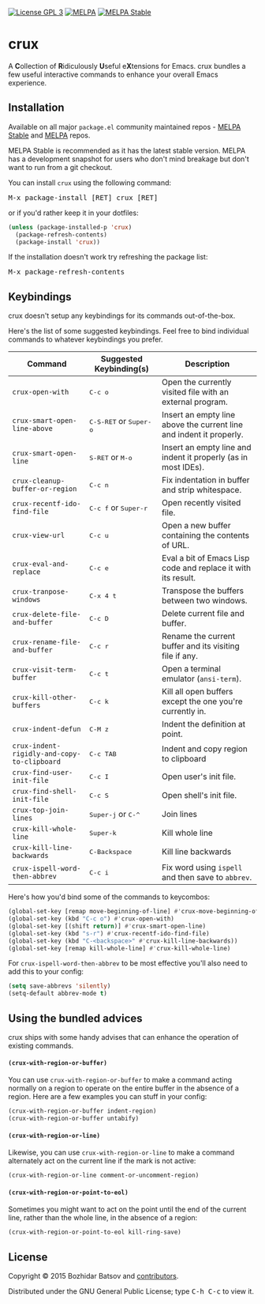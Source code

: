 [![License GPL 3][badge-license]][copying]
[![MELPA][melpa-badge]][melpa-package]
[![MELPA Stable][melpa-stable-badge]][melpa-stable-package]

# crux

A **C**ollection of **R**idiculously **U**seful e**X**tensions for Emacs.
crux bundles a few useful interactive commands to enhance your
overall Emacs experience.

## Installation

Available on all major `package.el` community maintained repos -
[MELPA Stable][] and [MELPA][] repos.

MELPA Stable is recommended as it has the latest stable version.
MELPA has a development snapshot for users who don't mind breakage but
don't want to run from a git checkout.

You can install `crux` using the following command:

<kbd>M-x package-install [RET] crux [RET]</kbd>

or if you'd rather keep it in your dotfiles:

```el
(unless (package-installed-p 'crux)
  (package-refresh-contents)
  (package-install 'crux))
```

If the installation doesn't work try refreshing the package list:

<kbd>M-x package-refresh-contents</kbd>

## Keybindings

crux doesn't setup any keybindings for its commands out-of-the-box.

Here's the list of some suggested keybindings. Feel free to bind
individual commands to whatever keybindings you prefer.

Command                                     | Suggested Keybinding(s)         | Description
--------------------------------------------|---------------------------------|------------------------
`crux-open-with`                            | <kbd>C-c o</kbd>   | Open the currently visited file with an external program.
`crux-smart-open-line-above`                | <kbd>C-S-RET</kbd> or <kbd>Super-o</kbd> | Insert an empty line above the current line and indent it properly.
`crux-smart-open-line`                      | <kbd>S-RET</kbd> or <kbd>M-o</kbd> | Insert an empty line and indent it properly (as in most IDEs).
`crux-cleanup-buffer-or-region`             | <kbd>C-c n</kbd> | Fix indentation in buffer and strip whitespace.
`crux-recentf-ido-find-file`                | <kbd>C-c f</kbd> or <kbd>Super-r</kbd> | Open recently visited file.
`crux-view-url`                             | <kbd>C-c u</kbd> | Open a new buffer containing the contents of URL.
`crux-eval-and-replace`                     | <kbd>C-c e</kbd> | Eval a bit of Emacs Lisp code and replace it with its result.
`crux-tranpose-windows`                     | <kbd>C-x 4 t</kbd> | Transpose the buffers between two windows.
`crux-delete-file-and-buffer`               | <kbd>C-c D</kbd> | Delete current file and buffer.
`crux-rename-file-and-buffer`               | <kbd>C-c r</kbd> | Rename the current buffer and its visiting file if any.
`crux-visit-term-buffer`                    | <kbd>C-c t</kbd> | Open a terminal emulator (`ansi-term`).
`crux-kill-other-buffers`                   | <kbd>C-c k</kbd> | Kill all open buffers except the one you're currently in.
`crux-indent-defun`                         | <kbd>C-M z</kbd> | Indent the definition at point.
`crux-indent-rigidly-and-copy-to-clipboard` | <kbd>C-c TAB</kbd> | Indent and copy region to clipboard
`crux-find-user-init-file`                  | <kbd>C-c I</kbd> | Open user's init file.
`crux-find-shell-init-file`                 | <kbd>C-c S</kbd> | Open shell's init file.
`crux-top-join-lines`                       | <kbd>Super-j</kbd> or <kbd>C-^</kbd> | Join lines
`crux-kill-whole-line`                      | <kbd>Super-k</kbd> | Kill whole line
`crux-kill-line-backwards`                  | <kbd>C-Backspace</kbd> | Kill line backwards
`crux-ispell-word-then-abbrev`              | <kbd>C-c i</kbd> | Fix word using `ispell` and then save to `abbrev`.

Here's how you'd bind some of the commands to keycombos:

```el
(global-set-key [remap move-beginning-of-line] #'crux-move-beginning-of-line)
(global-set-key (kbd "C-c o") #'crux-open-with)
(global-set-key [(shift return)] #'crux-smart-open-line)
(global-set-key (kbd "s-r") #'crux-recentf-ido-find-file)
(global-set-key (kbd "C-<backspace>" #'crux-kill-line-backwards))
(global-set-key [remap kill-whole-line] #'crux-kill-whole-line)
```

For `crux-ispell-word-then-abbrev` to be most effective you'll also need to add this to your config:

```el
(setq save-abbrevs 'silently)
(setq-default abbrev-mode t)
```

## Using the bundled advices

crux ships with some handy advises that can enhance the operation of existing commands.

#### `(crux-with-region-or-buffer)` ####

You can use `crux-with-region-or-buffer` to make a command acting
normally on a region to operate on the entire buffer in the absence of
a region. Here are a few examples you can stuff in your config:

```el
(crux-with-region-or-buffer indent-region)
(crux-with-region-or-buffer untabify)
```

#### `(crux-with-region-or-line)` ####

Likewise, you can use `crux-with-region-or-line` to make a command
alternately act on the current line if the mark is not active:

```el
(crux-with-region-or-line comment-or-uncomment-region)
```

#### `(crux-with-region-or-point-to-eol)` ####

Sometimes you might want to act on the point until the end of the
current line, rather than the whole line, in the absence of a region:

``` el
(crux-with-region-or-point-to-eol kill-ring-save)
```

## License

Copyright © 2015 Bozhidar Batsov and [contributors][].

Distributed under the GNU General Public License; type <kbd>C-h C-c</kbd> to view it.

[badge-license]: https://img.shields.io/badge/license-GPL_3-green.svg
[melpa-badge]: http://melpa.org/packages/crux-badge.svg
[melpa-stable-badge]: http://stable.melpa.org/packages/crux-badge.svg
[melpa-package]: http://melpa.org/#/crux
[melpa-stable-package]: http://stable.melpa.org/#/crux
[COPYING]: http://www.gnu.org/copyleft/gpl.html
[contributors]: https://github.com/bbatsov/crux/contributors
[melpa]: http://melpa.org
[melpa stable]: http://stable.melpa.org
